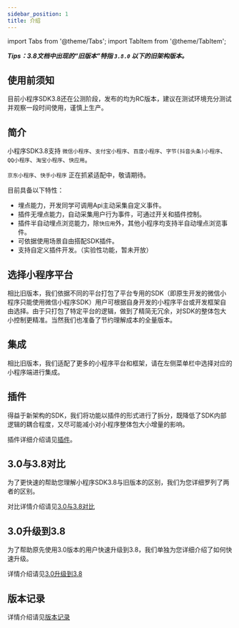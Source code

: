 ```yaml
---
sidebar_position: 1
title: 介绍
---
```


import Tabs from '@theme/Tabs';
import TabItem from '@theme/TabItem';

***Tips：3.8文档中出现的“旧版本”特指 `3.8.0` 以下的旧架构版本。***

## 使用前须知

目前小程序SDK3.8还在公测阶段，发布的均为RC版本，建议在测试环境充分测试并观察一段时间使用，谨慎上生产。

## 简介

小程序SDK3.8支持 `微信小程序`、`支付宝小程序`、`百度小程序`、`字节(抖音头条)小程序`、`QQ小程序`、`淘宝小程序`、`快应用`。

`京东小程序`、`快手小程序` 正在抓紧适配中，敬请期待。

目前具备以下特性：

* 埋点能力，开发同学可调用Api主动采集自定义事件。
* 插件无埋点能力，自动采集用户行为事件，可通过开关和插件控制。
* 插件半自动埋点浏览能力，除`快应用`外，其他小程序均支持半自动埋点浏览事件。
* 可依据使用场景自由搭配SDK插件。
* 支持自定义插件开发。（实验性功能，暂未开放）

## 选择小程序平台

相比旧版本，我们依据不同的平台打包了平台专用的SDK（即原生开发的微信小程序只能使用微信小程序SDK）用户可根据自身开发的小程序平台或开发框架自由选择。由于只打包了特定平台的逻辑，做到了精简无冗余，对SDK的整体包大小控制更精准。当然我们也准备了节约理解成本的全量版本。

## 集成

相比旧版本，我们适配了更多的小程序平台和框架，请在左侧菜单栏中选择对应的小程序端进行集成。

## 插件

得益于新架构的SDK，我们将功能以插件的形式进行了拆分，既降低了SDK内部逻辑的耦合程度，又尽可能减小对小程序整体包大小增量的影响。

插件详细介绍请见[插件](/docs/miniprogram/3.8/plugins)。

## 3.0与3.8对比

为了更快速的帮助您理解小程序SDK3.8与旧版本的区别，我们为您详细罗列了两者的区别。

对比详情介绍请见[3.0与3.8对比](/docs/miniprogram/3.8/contrast)

## 3.0升级到3.8

为了帮助原先使用3.0版本的用户快速升级到3.8，我们单独为您详细介绍了如何快速升级。

详情介绍请见[3.0升级到3.8](/docs/miniprogram/3.8/upgrade)

## 版本记录

详情介绍请见[版本记录](/docs/miniprogram/3.8/changelog)
